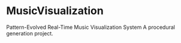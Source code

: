 # MusicVisualization
Pattern-Evolved Real-Time Music Visualization System
A procedural generation project.
